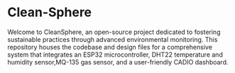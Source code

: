 # Clean-Sphere
Welcome to CleanSphere, an open-source project dedicated to fostering sustainable practices through advanced environmental monitoring. This repository houses the codebase and design files for a comprehensive system that integrates an ESP32 microcontroller, DHT22 temperature and humidity sensor,MQ-135 gas sensor, and a user-friendly CADIO dashboard.
